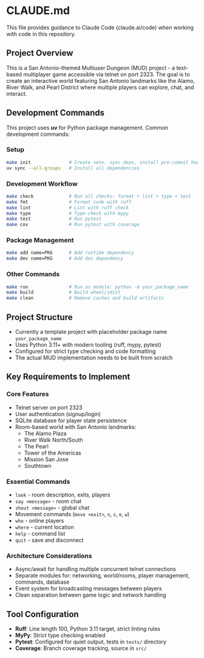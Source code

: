 # CLAUDE.md

This file provides guidance to Claude Code (claude.ai/code) when working with code in this repository.

## Project Overview

This is a San Antonio-themed Multiuser Dungeon (MUD) project - a text-based multiplayer game accessible via telnet on port 2323. The goal is to create an interactive world featuring San Antonio landmarks like the Alamo, River Walk, and Pearl District where multiple players can explore, chat, and interact.

## Development Commands

This project uses **uv** for Python package management. Common development commands:

### Setup
```bash
make init              # Create venv, sync deps, install pre-commit hook
uv sync --all-groups   # Install all dependencies
```

### Development Workflow
```bash
make check             # Run all checks: format + lint + type + test
make fmt               # Format code with ruff
make lint              # Lint with ruff check
make type              # Type-check with mypy
make test              # Run pytest
make cov               # Run pytest with coverage
```

### Package Management
```bash
make add name=PKG      # Add runtime dependency
make dev name=PKG      # Add dev dependency
```

### Other Commands
```bash
make run               # Run as module: python -m your_package_name
make build             # Build wheel/sdist
make clean             # Remove caches and build artifacts
```

## Project Structure

- Currently a template project with placeholder package name `your_package_name`
- Uses Python 3.11+ with modern tooling (ruff, mypy, pytest)
- Configured for strict type checking and code formatting
- The actual MUD implementation needs to be built from scratch

## Key Requirements to Implement

### Core Features
- Telnet server on port 2323
- User authentication (signup/login)
- SQLite database for player state persistence
- Room-based world with San Antonio landmarks:
  - The Alamo Plaza
  - River Walk North/South
  - The Pearl
  - Tower of the Americas
  - Mission San Jose
  - Southtown

### Essential Commands
- `look` - room description, exits, players
- `say <message>` - room chat
- `shout <message>` - global chat
- Movement commands (`move <exit>`, `n`, `s`, `e`, `w`)
- `who` - online players
- `where` - current location
- `help` - command list
- `quit` - save and disconnect

### Architecture Considerations
- Async/await for handling multiple concurrent telnet connections
- Separate modules for: networking, world/rooms, player management, commands, database
- Event system for broadcasting messages between players
- Clean separation between game logic and network handling

## Tool Configuration

- **Ruff**: Line length 100, Python 3.11 target, strict linting rules
- **MyPy**: Strict type checking enabled
- **Pytest**: Configured for quiet output, tests in `tests/` directory
- **Coverage**: Branch coverage tracking, source in `src/`